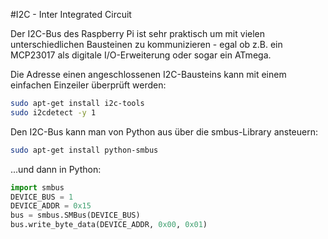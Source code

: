 <!--
---
name: I2C
description: Raspberry Pi I2C Anschlüsse
pincount: 2
pin:
  '3':
    name: Data
    direction: both
    active: high
  '5':
    name: Clock
    direction: both
    active: high
  '27':
    name: EEPROM Data
    direction: both
    active: high
  '28':
    name: EEPROM Clock
    direction: both
    active: high
-->
#I2C - Inter Integrated Circuit 

Der I2C-Bus des Raspberry Pi ist sehr praktisch um mit vielen unterschiedlichen Bausteinen
zu kommunizieren - egal ob z.B. ein MCP23017 als digitale I/O-Erweiterung oder sogar ein ATmega. 

Die Adresse einen angeschlossenen I2C-Bausteins kann mit einem einfachen Einzeiler überprüft werden:

```bash
sudo apt-get install i2c-tools
sudo i2cdetect -y 1
```

Den I2C-Bus kann man von Python aus über die smbus-Library ansteuern:

```bash
sudo apt-get install python-smbus
```

...und dann in Python:

```python
import smbus
DEVICE_BUS = 1
DEVICE_ADDR = 0x15
bus = smbus.SMBus(DEVICE_BUS)
bus.write_byte_data(DEVICE_ADDR, 0x00, 0x01)
```
